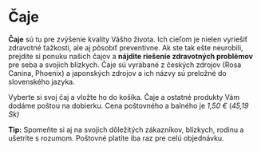 Čaje
====

**Čaje** sú tu pre zvýšenie kvality Vášho života. Ich cieľom je nielen vyriešiť
zdravotné ťažkosti, ale aj pôsobiť preventívne. Ak ste tak ešte neurobili,
prejdite si ponuku našich čajov a **nájdite riešenie zdravotných problémov** pre
seba a svojich blízkych. Čaje sú vyrábané z českých zdrojov (Rosa Canina,
Phoenix) a japonských zdrojov a ich názvy sú preložné do slovenského jazyka. 

Vyberte si svoj čaj a vložte ho do košíka. Čaje a ostatné produkty Vám dodáme
poštou na dobierku. Cena poštovného a balného je *1,50 €* (*45,19 Sk)*

**Tip:** Spomeňte si aj na svojich dôležitých zákazníkov, blízkych, rodinu a
ušetrite s rozumom. Poštovné platíte iba raz pre celú objednávku.

